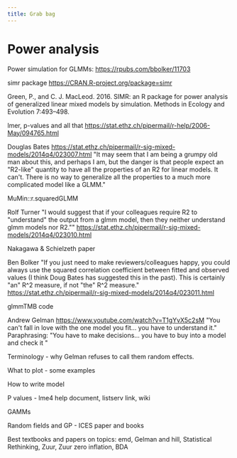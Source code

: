 ```yaml
---
title: Grab bag
---
```


# Power analysis 

Power simulation for GLMMs: <https://rpubs.com/bbolker/11703>

simr package
https://CRAN.R-project.org/package=simr
 
Green, P., and C. J. MacLeod. 2016. SIMR: an R package for power analysis of generalized linear mixed models by simulation. Methods in Ecology and Evolution 7:493–498.


lmer, p-values and all that
https://stat.ethz.ch/pipermail/r-help/2006-May/094765.html

Douglas Bates 
https://stat.ethz.ch/pipermail/r-sig-mixed-models/2014q4/023007.html
"It may seem that I am being a grumpy old man about this, and perhaps I am,
but the danger is that people expect an "R2-like" quantity to have all the
properties of an R2 for linear models.  It can't.  There is no way to
generalize all the properties to a much more complicated model like a GLMM."

MuMin::r.squaredGLMM

Rolf Turner
"I would suggest that if your colleagues require R2 to "understand" the 
output from a glmm model, then they neither understand glmm models nor R2.""
https://stat.ethz.ch/pipermail/r-sig-mixed-models/2014q4/023010.html

Nakagawa & Schielzeth paper

Ben Bolker
"If you just need to make reviewers/colleagues happy, you could
always use the squared correlation coefficient between fitted and
observed values (I think Doug Bates has suggested this in the past).
This is certainly "an" R^2 measure, if not "the" R^2 measure."
https://stat.ethz.ch/pipermail/r-sig-mixed-models/2014q4/023011.html

glmmTMB code


Andrew Gelman
https://www.youtube.com/watch?v=T1gYvX5c2sM
"You can't fall in love with the one model you fit... you have to understand it."
Paraphrasing: "You have to make decisions... you have to buy into a model and check it "

Terminology - why Gelman refuses to call them random effects. 

What to plot - some examples

How to write model

P values - lme4 help document, listserv link, wiki

GAMMs

Random fields and GP - ICES paper and books

Best textbooks and papers on topics: emd, Gelman and hill, Statistical Rethinking, Zuur, Zuur zero inflation, BDA
